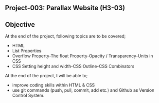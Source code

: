 ## Project-003: Parallax Website (H3-03)
## Objective

At the end of the project, following topics are to be covered;

- HTML
- List Properties
- Overflow Property-The float Property-Opacity / Transparency-Units in CSS
- CSS Setting height and width-CSS Outline-CSS Combinators

At the end of the project, I will be able to;

- improve coding skills within HTML & CSS
- use git commands (push, pull, commit, add etc.) and Github as Version Control System.